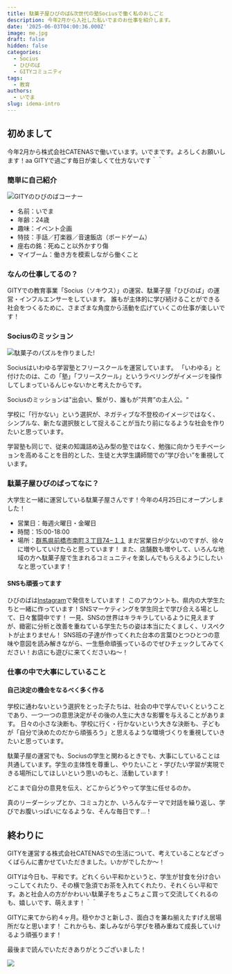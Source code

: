 ```yaml
---
title: 駄菓子屋ひびのば&次世代の塾Sociusで働く私のおしごと
description: 今年2月から入社した私いでまのお仕事を紹介します。
date: '2025-06-03T04:00:36.000Z'
image: me.jpg
draft: false
hidden: false
categories:
  - Socius
  - ひびのば
  - GITYコミュニティ
tags:
  - 教育
authors:
  - いでま
slug: idema-intro
---
```


## 初めまして

今年2月から株式会社CATENASで働いています。いでまです。よろしくお願いします！aa
GITYで過ごす毎日が楽しくて仕方ないです＾＾

### 簡単に自己紹介

![GITYのひびのばコーナー](me.jpg)

- 名前：いでま
- 年齢：24歳
- 趣味：イベント企画
- 特技：手話／打楽器／音速飯店（ボードゲーム）
- 座右の銘：死ぬこと以外かすり傷
- マイブーム：働き方を模索しながら働くこと

### なんの仕事してるの？

GITYでの教育事業「Socius（ソキウス）」の運営、駄菓子屋「ひびのば」の運営・インフルエンサーをしています。
誰もが主体的に学び続けることができる社会をつくるために、さまざまな角度から活動を広げていくこの仕事が楽しいです！

### Sociusのミッション

![駄菓子のパズルを作りました!](socius.jpg)

Sociusはいわゆる学習塾とフリースクールを運営しています。
「いわゆる」と付けたのは、この「塾」「フリースクール」というラベリングがイメージを操作してしまっているんじゃないかと考えたからです。

Sociusのミッションは"出会い、繋がり、誰もが”共育”の主人公。“

学校に「行かない」という選択が、ネガティブな不登校のイメージではなく、
シンプルな、新たな選択肢として捉えることが当たり前になるような社会を作りたいと思っています。

学習塾も同じで、従来の知識詰め込み型の塾ではなく、勉強に向かうモチベーションを高めることを目的とした、生徒と大学生講師間での”学び合い”を重視しています。

### 駄菓子屋ひびのばってなに？

 大学生と一緒に運営している駄菓子屋さんです！今年の4月25日にオープンしました！

- 営業日：毎週火曜日・金曜日
- 時間：15:00-18:00
- 場所：[群馬県前橋市南町３丁目74−１１](https://g.co/kgs/FPmur5c)
まだ営業日が少ないのですが、徐々に増やしていけたらと思っています！
また、店舗数も増やして、いろんな地域の方へ駄菓子屋で生まれるコミュニティを楽しんでもらえるようにしたいなと思っています！

#### SNSも頑張ってます

ひびのばは[Instagram](https://www.instagram.com/hibinoba_dagashi/reels/)で発信をしています！
 このアカウントも、県内の大学生たちと一緒に作っています！SNSマーケティングを学生同士で学び合える場として、日々奮闘中です！
一見、SNSの世界はキラキラしているように見えますが、緻密に分析と改善を重ねている学生たちの姿は本当にたくましく、リスペクトが止まりません！
 SNS班の子達が作ってくれた台本の言葉ひとつひとつの意味や意図を読み解きながら、一生懸命頑張っているのでぜひチェックしてみてください！お店にも遊びに来てくださいね〜！

### 仕事の中で大事にしていること

#### 自己決定の機会をなるべく多く作る

学校に通わないという選択をとった子たちは、社会の中で学んでいくということであり、一つ一つの意思決定がその後の人生に大きな影響を与えることがあります。
日々の小さな決断も、学校に行く・行かないという大きな決断も、子どもが「自分で決めたのだから頑張ろう」と思えるような環境づくりを重視していきたいと思っています。

駄菓子屋の運営でも、Sociusの学生と関わるときでも、大事にしていることは共通しています。学生の主体性を尊重し、やりたいこと・学びたい学習が実現できる場所にしてほしいという思いのもと、活動しています！

どこまで自分の意見を伝え、どこからどうやって学生に任せるのか。

真のリーダーシップとか、コミュ力とか、いろんなテーマで対話を繰り返し、学びでお腹いっぱいになるような、そんな毎日です…！

## 終わりに

GITYを運営する株式会社CATENASでの生活について、考えていることなどざっくばらんに書かせていただきました。いかがでしたか〜！

GITYは今日も、平和です。どれくらい平和かというと、学生が甘食を分け合いっこしてくれたり、その横で急須でお茶を入れてくれたり、それくらい平和です。あと社会人の方がかわいい駄菓子をちょこちょこ買って交流してくれるのも、嬉しいです、萌えます！＾＾

GITYに来てから約４ヶ月。穏やかさと新しさ、面白さを兼ね揃えたすげえ居場所だなと思います！
これからも、楽しみながら学びを積み重ねて成長していけるよう頑張ります！

最後まで読んでいただきありがとうございました！

<!-- markdownlint-disable no-alt-text -->
![](gity.jpg)
